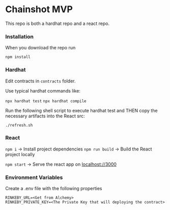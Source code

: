 # Chainshot MVP

This repo is both a hardhat repo and a react repo. 


### Installation

When you download the repo run

`npm install`
### Hardhat

Edit contracts in `contracts` folder. 

Use typical hardhat commands like:

`npx hardhat test`
`npx hardhat compile`

Run the following shell script to execute hardhat test and THEN copy the necessary artifacts into the React src:

`./refresh.sh`

### React
`npm i` -> Install project dependencies 
`npm run build` -> Build the React project locally

`npm start` -> Serve the react app on [localhost://3000](http://localhost:3001/)


### Environment Variables 
Create a .env file with the following properties
```
RINKEBY_URL=<Get from Alchemy>
RINKEBY_PRIVATE_KEY=<The Private Key that will deploying the contract>
```

